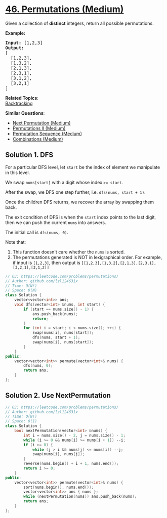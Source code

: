 # [46. Permutations (Medium)](https://leetcode.com/problems/permutations/)

<p>Given a collection of <strong>distinct</strong> integers, return all possible permutations.</p>

<p><strong>Example:</strong></p>

<pre><strong>Input:</strong> [1,2,3]
<strong>Output:</strong>
[
  [1,2,3],
  [1,3,2],
  [2,1,3],
  [2,3,1],
  [3,1,2],
  [3,2,1]
]
</pre>


**Related Topics**:  
[Backtracking](https://leetcode.com/tag/backtracking/)

**Similar Questions**:
* [Next Permutation (Medium)](https://leetcode.com/problems/next-permutation/)
* [Permutations II (Medium)](https://leetcode.com/problems/permutations-ii/)
* [Permutation Sequence (Medium)](https://leetcode.com/problems/permutation-sequence/)
* [Combinations (Medium)](https://leetcode.com/problems/combinations/)

## Solution 1. DFS

For a particular DFS level, let `start` be the index of element we manipulate in this level.

We swap `nums[start]` with a digit whose index `>= start`.

After the swap, we DFS one step further, i.e. `dfs(nums, start + 1)`.

Once the children DFS returns, we recover the array by swapping them back.

The exit condition of DFS is when the `start` index points to the last digit, then we can push the current `nums` into answers.

The initial call is `dfs(nums, 0)`.

Note that:

1. This function doesn't care whether the `nums` is sorted.
1. The permutations generated is NOT in lexigraphical order. For example, if input is `[1,2,3]`, then output is `[[1,2,3],[1,3,2],[2,1,3],[2,3,1],[3,2,1],[3,1,2]]`

```cpp
// OJ: https://leetcode.com/problems/permutations/
// Author: github.com/lzl124631x
// Time: O(N!)
// Space: O(N)
class Solution {
    vector<vector<int>> ans;
    void dfs(vector<int> &nums, int start) {
        if (start == nums.size() - 1) {
            ans.push_back(nums);
            return;
        }
        for (int i = start; i < nums.size(); ++i) {
            swap(nums[i], nums[start]);
            dfs(nums, start + 1);
            swap(nums[i], nums[start]);
        }
    }
public:
    vector<vector<int>> permute(vector<int>& nums) {
        dfs(nums, 0);
        return ans;
    }
};
```

## Solution 2. Use NextPermutation

```cpp
// OJ: https://leetcode.com/problems/permutations/
// Author: github.com/lzl124631x
// Time: O(N!)
// Space: O(1)
class Solution {
    bool nextPermutation(vector<int> &nums) {
        int i = nums.size() - 2, j = nums.size() - 1;
        while (i >= 0 && nums[i] >= nums[i + 1]) --i;
        if (i >= 0) {
            while (j > i && nums[j] <= nums[i]) --j;
            swap(nums[i], nums[j]);
        }
        reverse(nums.begin() + i + 1, nums.end());
        return i >= 0;
    }
public:
    vector<vector<int>> permute(vector<int>& nums) {
        sort(nums.begin(), nums.end());
        vector<vector<int>> ans { nums };
        while (nextPermutation(nums)) ans.push_back(nums);
        return ans;
    }
};
```